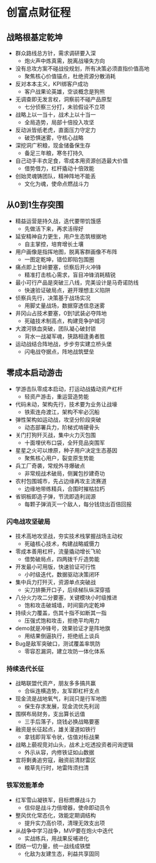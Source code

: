 # 创富点财征程

## 战略根基定乾坤

- 群众路线总方针，需求调研要入深
  - 炮火声中炼真需，脱离战壕失方向
- 没有总攻方案不碰战役规划，所有决策必须直指价值高地
  - 聚焦核心价值锚点，杜绝资源分散消耗
- 反对本本主义，KPI绑客户成功
  - 客户战果论英雄，空谈概念是狗熊
- 无调查即无发言权，洞察前不碰产品原型
  - 七分侦察三分打，未验假设不立项
- 战略上以一当十，战术上以十当一
  - 全局造势，局部十倍投入攻坚
- 反动派皆纸老虎，直面压力守定力
  - 破恐惧迷雾，守核心战略
- 深挖洞广积粮，现金储备保生存
  - 备足三年粮，寒冬打持久
- 自己动手丰衣足食，零成本用资源创造最大价值
  - 借势借力，杠杆撬动十倍效能
- 创始灵魂铸团队，精神阵地不能丢
  - 文化为魂，使命点燃战斗力

## 从0到1生存突围

- 精益运营是持久战，迭代要带饥饿感
  - 先做活下来，再求活得好
- 延安精神自力更生，用户生态筑根据地
  - 自主掌控，培育增长土壤
- 用户画像是指挥地图，脱离客群画像不布阵
  - 一图定乾坤，错位即陷包围圈
- 痛点即上甘岭要塞，侦察后开火冲锋
  - 精准打击核心需求，盲目冲锋消耗精锐
- 最小可行产品是突破三八线，完美设计是马奇诺防线
  - 快速验证破局点，避开理想主义陷阱
- 侦察兵先行，决策基于战场实况
  - 用脚丈量战场，数据穿透信息迷雾
- 井冈山占技术要塞，0到1武装必夺阵地
  - 死磕技术制高点，构建竞争护城河
- 大渡河铁血突破，团队凝心破封锁
  - 背水一战凝军魂，狭路相逢勇者胜
- 运动战结合阵地战，步步夯实建立桥头堡
  - 闪电战夺据点，阵地战筑壁垒

## 零成本启动游击

- 学游击队零成本启动，打运动战撬动资产杠杆
  - 轻资产游击，重运营造势能
- 代码未动，架构先行，技术要为业务让战壕
  - 铁索连舟渡江，架构不牢必沉船
- 弹性架构如运动战，攻坚分阶段突破
  - 动态部署兵力，阶梯式啃硬骨头
- 关门打狗歼灭战，集中火力灭包围
  - 十面埋伏布口袋，全歼竞品突围军
- 星星之火可以燎原，种子用户决定生态基因
  - 聚焦核心用户，裂变原生势能
- 兵工厂奇袭，常规外寻爆破点
  - 非常规战术破局，侧翼包抄建奇功
- 农村包围城市，先占边缘再攻主流赛道
  - 边缘地带练精兵，合围时摧枯拉朽
- 省铜板即造子弹，节流即造利润源
  - 每颗子弹消灭一个敌人，每分钱烧出百倍回报

### 闪电战攻坚破局

- 技术高地攻坚战，夯实技术栈掌握战场主动权
  - 死磕核心技术，构建战略威慑力
- 零成本善用杠杆，流量撬动增长飞轮
  - 借势破局点，四两拨千斤造势能
- 开发最小可用版，快速验证可行性
  - 小时级迭代，数据驱动决策闭环
- 集中兵力打歼灭，资源单点突破战
  - 尖刀排撕开口子，后续梯队纵深穿插
- 八分火力攻二分要塞，关键模块小时级推进
  - 饱和攻击破城墙，时间窗内定乾坤
- 持续火力覆盖，伤其十指不如断其一指
  - 压强式饱和攻击，拒绝平均用力
- demo就是冲锋号，效果验证才是阵地旗
  - 用结果倒逼执行，拒绝纸上谈兵
- Bug是敌军突破口，测试覆盖率筑防
  - 零容忍漏洞，建立攻防一体化体系

### 持续迭代长征

- 战略联盟代资产，朋友多多搞共赢
  - 合纵连横造势，友军即杠杆支点
- 现金流是战地氧气，利润只是行军地图
  - 保生存求发展，现金流优先利润
- 围棋布局财务，支出算长远值
  - 三手后落子，烧钱必换战略要塞
- 融资是长征起点，雄关漫道如铁行
  - 拿钱即背军令状，估值对标战果
- 战略上藐视竞对山头，战术上吃透投资者问询逻辑
  - 外示从容，内修铁证如山数据
- 宜将剩勇追穷寇，融资前清财雷区
  - 粮草先行时，地雷阵须扫清

### 铁军效能革命

- 红军雪山凝铁军，目标燃爆战斗力
  - 信仰是战斗力倍增器，使命即动员令
- 整风优化常态化，效能定期调结构
  - 提升实力高价项，清理无效支出项
- 从战争中学习战争，MVP要在炮火中迭代
  - 实战练兵，用战果反哺进化
- 团结一切力量，统一战线成铁壁
  - 化敌为友建生态，利益共享固同